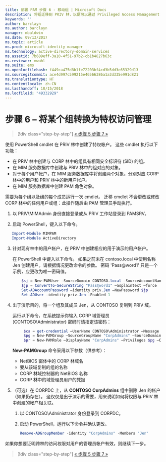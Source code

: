 ```yaml
---
title: 部署 PAM 步骤 6 - 移动组 | Microsoft Docs
description: 将组迁移到 PRIV 林，以便可以通过 Privileged Access Management 对它们进行管理。
keywords: ''
author: barclayn
ms.author: barclayn
manager: mbaldwin
ms.date: 09/13/2017
ms.topic: article
ms.prod: microsoft-identity-manager
ms.technology: active-directory-domain-services
ms.assetid: 7b689eff-3a10-4f51-97b2-cb1b4827b63c
ms.reviewer: mwahl
ms.suite: ems
ms.openlocfilehash: f449ca475d8b1fe72203bf4cd3b5dd3c65329d13
ms.sourcegitcommit: ace4d997c599215e46566386a1a3d335e991d821
ms.translationtype: HT
ms.contentlocale: zh-CN
ms.lasthandoff: 10/15/2018
ms.locfileid: "49332929"
---
```

# <a name="step-6--transition-a-group-to-privileged-access-management"></a>步骤 6 – 将某个组转换为特权访问管理

> [!div class="step-by-step"]
> [« 步骤 5 ](step-5-establish-trust-between-priv-corp-forests.md)
> [步骤 7 »](step-7-elevate-user-access.md)

使用 PowerShell cmdlet 在 PRIV 林中创建了特权帐户。 这些 cmdlet 执行以下功能：

- 在 PRIV 林中创建与 CORP 林中的组具有相同安全标识符 (SID) 的组。  
- 在 MIM 服务数据库中创建与 PRIV 林中的组对应的对象。  
- 对于每个用户帐户，在 MIM 服务数据库中将创建两个对象，分别对应 CORP 林中的用户和 PRIV 林中的新用户帐户。  
- 在 MIM 服务数据库中创建 PAM 角色对象。  

需要为每个组以及组的每个成员运行一次 cmdlet。 迁移 cmdlet 不会更改或修改 CORP 林中的任何用户或组：此操作随后由 PAM 管理员手动执行。

1. 以 PRIV\MIMAdmin 身份直接登录或从 PRIV 工作站登录到 PAMSRV。

2.  启动 PowerShell，键入以下命令。

```PowerShell
   Import-Module MIMPAM
   Import-Module ActiveDirectory
```

3. 针对现有林中的用户帐户，在 PRIV 中创建相应的用于演示的用户帐户。

   在 PowerShell 中键入以下命令。  如果之前未在 contoso.local 中使用名称 Jen 创建用户，请根据情况更改命令的参数。 密码 'Pass@word1' 只是一个示例，应更改为唯一密码值。

   ```PowerShell
       $sj = New-PAMUser –SourceDomain CONTOSO.local –SourceAccountName Jen
       $jp = ConvertTo-SecureString "Pass@word1" –asplaintext –force
       Set-ADAccountPassword –identity priv.Jen –NewPassword $jp
       Set-ADUser –identity priv.Jen –Enabled 1
   ```

4. 出于演示目的，将一个组及其成员 Jen，从 CONTOSO 复制到 PRIV 域。

    运行以下命令，在系统提示你输入 CORP 域管理员 (CONTOSO\Administrator) 密码时请指定该密码：

   ```PowerShell
        $ca = get-credential –UserName CONTOSO\Administrator –Message "CORP forest domain admin credentials"
        $pg = New-PAMGroup –SourceGroupName "CorpAdmins" –SourceDomain CONTOSO.local                 –SourceDC CORPDC.contoso.local –Credentials $ca
        $pr = New-PAMRole –DisplayName "CorpAdmins" –Privileges $pg –Candidates $sj
   ```

    **New-PAMGroup** 命令采用以下参数（供参考）：

     -   NetBIOS 窗体中的 CORP 林域名  
     -   要从该域复制的组的名称  
     -   CORP 林域控制器的 NetBIOS 名称  
     -   CORP 林中的域管理员用户的凭据  

5. （可选）在 CORPDC 上，从 **CONTOSO CorpAdmins** 组中删除 Jen 的帐户（如果仍存在）。  这仅仅是出于演示的需要，用来说明如何将权限与 PRIV 林中创建的帐户相关联。

   1.  以 CONTOSO\Administrator 身份登录到 CORPDC。

   2.  启动 PowerShell，运行以下命令并确认更改。

       ```PowerShell
       Remove-ADGroupMember -identity "CorpAdmins" -Members "Jen"
       ```


如果你想要证明跨林的访问权限对用户的管理员帐户有效，则继续下一步。

> [!div class="step-by-step"]
> [« 步骤 5 ](step-5-establish-trust-between-priv-corp-forests.md)
> [步骤 7 »](step-7-elevate-user-access.md)
